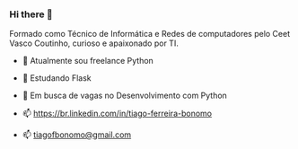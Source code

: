 ### Hi there 👋

Formado como Técnico de Informática e Redes de computadores pelo Ceet Vasco Coutinho, curioso e apaixonado por TI.

- 🔭 Atualmente sou freelance Python

- 🌱 Estudando Flask

- 🤔 Em busca de vagas no Desenvolvimento com Python
  
- 📫 https://br.linkedin.com/in/tiago-ferreira-bonomo

- 📫 tiagofbonomo@gmail.com


<!--
**TiagoBonomo/TiagoBonomo** is a ✨ _special_ ✨ repository because its `README.md` (this file) appears on your GitHub profile.

Here are some ideas to get you started:

- 🔭 I’m currently working on ...
- 🌱 I’m currently learning ...
- 👯 I’m looking to collaborate on ...
- 🤔 I’m looking for help with ...
- 💬 Ask me about ...
- 📫 How to reach me: ...
- 😄 Pronouns: ...
- ⚡ Fun fact: ...
-->
